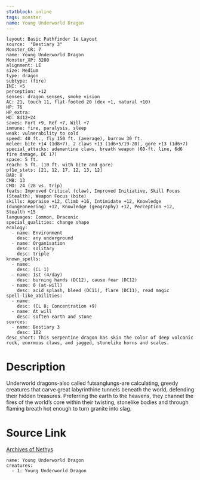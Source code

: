 ```yaml
---
statblock: inline
tags: monster
name: Young Underworld Dragon
---
```

```statblock
layout: Basic Pathfinder 1e Layout
source:  "Bestiary 3"
Monster_CR: 7
name: Young Underworld Dragon
Monster_XP: 3200
alignment: LE
size: Medium
type: dragon
subtype: (fire)
INI: +5
perception: +12
senses: dragon senses, smoke vision
AC: 21, touch 11, flat-footed 20 (dex +1, natural +10)
HP: 76
HP_extra: 
HD: 8d12+24
saves: Fort +9, Ref +7, Will +7
immune: fire, paralysis, sleep
weak: vulnerability to cold
speed: 40 ft., fly 150 ft. (average), burrow 30 ft.
melee: bite +14 (1d8+7), 2 claws +13 (1d6+5/19-20), gore +13 (1d6+7)
special_attacks: adamantine claws, breath weapon (60-ft. line, 6d6 fire damage, DC 17)
space: 5 ft.
reach: 5 ft. (10 ft. with bite and gore)
pf1e_stats: [21, 12, 17, 12, 13, 12]
BAB: 8
CMB: 13
CMD: 24 (28 vs. trip)
feats: Improved Critical (claw), Improved Initiative, Skill Focus (Stealth), Weapon Focus (bite)
skills: Appraise +12, Climb +16, Intimidate +12, Knowledge (dungeoneering) +12, Knowledge (geography) +12, Perception +12, Stealth +15
languages: Common, Draconic
special_qualities: change shape
ecology:
  - name: Environment
    desc: any underground
  - name: Organisation
    desc: solitary
    desc: triple
known_spells:
  - name:
    desc: (CL 1)
  - name: 1st (4/day)
    desc: burning hands (DC12), cause fear (DC12)
  - name: 0 (at-will)
    desc: acid splash, bleed (DC11), flare (DC11), read magic
spell-like_abilities:
  - name:
    desc: (CL 8; Concentration +9)
  - name: At will
    desc: soften earth and stone
sources:
  - name: Bestiary 3
    desc: 102
desc_short: This serpentine dragon has skin the color of deep volcanic rock, enormous claws, and jagged, stonelike horns and scales.
```
# Description
Underworld dragons-also called futsanglungs-are calculating, greedy creatures that carve great labyrinthine tunnels beneath the world, defending their hidden treasures. Preferring the earth to the heavens, they channel the fires of the world’s core within their twisting, stonelike bodies and through flaming breath hot enough to turn granite into slag.
# Source Link
[Archives of Nethys](https://aonprd.com/MonsterDisplay.aspx?ItemName=Young%20Underworld%20Dragon)
```encounter-table
name: Young Underworld Dragon
creatures:
  - 1: Young Underworld Dragon
```
